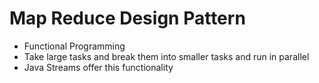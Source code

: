 # Map Reduce Design Pattern

- Functional Programming
- Take large tasks and break them into smaller tasks and run in parallel
- Java Streams offer this functionality
